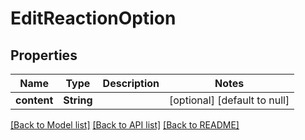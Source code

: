 # EditReactionOption
## Properties

| Name | Type | Description | Notes |
|------------ | ------------- | ------------- | -------------|
| **content** | **String** |  | [optional] [default to null] |

[[Back to Model list]](../README.md#documentation-for-models) [[Back to API list]](../README.md#documentation-for-api-endpoints) [[Back to README]](../README.md)

